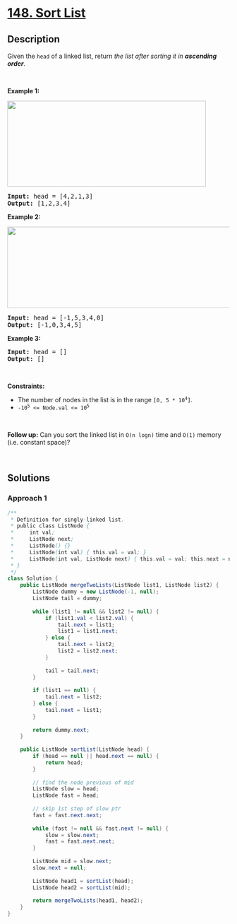 # [148. Sort List](https://leetcode.com/problems/sort-list)

## Description

<p>Given the <code>head</code> of a linked list, return <em>the list after sorting it in <strong>ascending order</strong></em>.</p>
<p>&nbsp;</p>

<p><strong class="example">Example 1:</strong></p>
<img alt="" src="https://fastly.jsdelivr.net/gh/doocs/leetcode@main/solution/0100-0199/0148.Sort%20List/images/sort_list_1.jpg" style="width: 450px; height: 194px;" />
<pre>
<strong>Input:</strong> head = [4,2,1,3]
<strong>Output:</strong> [1,2,3,4]
</pre>

<p><strong class="example">Example 2:</strong></p>
<img alt="" src="https://fastly.jsdelivr.net/gh/doocs/leetcode@main/solution/0100-0199/0148.Sort%20List/images/sort_list_2.jpg" style="width: 550px; height: 184px;" />
<pre>
<strong>Input:</strong> head = [-1,5,3,4,0]
<strong>Output:</strong> [-1,0,3,4,5]
</pre>

<p><strong class="example">Example 3:</strong></p>
<pre>
<strong>Input:</strong> head = []
<strong>Output:</strong> []
</pre>
<p>&nbsp;</p>

<p><strong>Constraints:</strong></p>
<ul>
    <li>The number of nodes in the list is in the range <code>[0, 5 * 10<sup>4</sup>]</code>.</li>
    <li><code>-10<sup>5</sup> &lt;= Node.val &lt;= 10<sup>5</sup></code></li>
</ul>
<p>&nbsp;</p>

<p><strong>Follow up:</strong> Can you sort the linked list in <code>O(n logn)</code> time and <code>O(1)</code> memory (i.e. constant space)?</p>
<p>&nbsp;</p>

## Solutions

### **Approach 1**

```java
/**
 * Definition for singly-linked list.
 * public class ListNode {
 *     int val;
 *     ListNode next;
 *     ListNode() {}
 *     ListNode(int val) { this.val = val; }
 *     ListNode(int val, ListNode next) { this.val = val; this.next = next; }
 * }
 */
class Solution {
    public ListNode mergeTwoLists(ListNode list1, ListNode list2) {
        ListNode dummy = new ListNode(-1, null);
        ListNode tail = dummy;
        
        while (list1 != null && list2 != null) {
            if (list1.val < list2.val) {
                tail.next = list1;
                list1 = list1.next;
            } else {
                tail.next = list2;
                list2 = list2.next;
            }
            
            tail = tail.next;
        }
        
        if (list1 == null) {
            tail.next = list2;
        } else {
            tail.next = list1;
        }
        
        return dummy.next;
    }
    
    public ListNode sortList(ListNode head) {
        if (head == null || head.next == null) {
            return head;
        }
        
        // find the node previous of mid
        ListNode slow = head;
        ListNode fast = head;
        
        // skip 1st step of slow ptr
        fast = fast.next.next;
        
        while (fast != null && fast.next != null) {
            slow = slow.next;
            fast = fast.next.next;
        }
        
        ListNode mid = slow.next;
        slow.next = null;
        
        ListNode head1 = sortList(head);
        ListNode head2 = sortList(mid);
        
        return mergeTwoLists(head1, head2);
    }
}
```